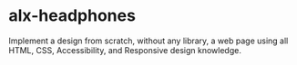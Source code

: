 # alx-headphones
Implement a design from scratch, without any library, a web page using all HTML, CSS, Accessibility, and Responsive design knowledge. 
